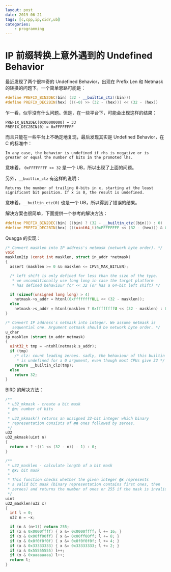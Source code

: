 ```yaml
---
layout: post
date: 2019-06-21
tags: [c,cpp,ip,cidr,ub]
categories:
    - programming
---
```


# IP 前缀转换上意外遇到的 Undefined Behavior

最近发现了两个很神奇的 Undefined Behavior，出现在 Prefix Len 和 Netmask 的转换的问题下。一个简单思路可能是：

```c++
#define PREFIX_BIN2DEC(bin) (32 - __builtin_ctz((bin)))
#define PREFIX_DEC2BIN(hex) (((~0) >> (32 - (hex))) << (32 - (hex))
```

乍一看，似乎没有什么问题。但是，在一些平台下，可能会出现这样的结果：

```
PREFIX_BIN2DEC(0x00000000) = 33
PREFIX_DEC2BIN(0) = 0xFFFFFFFF
```

而且只能在一些平台上不确定地复现，最后发现其实是 Undefined Behavior，在 C 的标准中：

```
In any case, the behavior is undefined if rhs is negative or is greater or equal the number of bits in the promoted lhs.
```

意味着， `0xFFFFFFFF >> 32` 是一个 UB，所以出现了上面的问题。

另外，`__builtin_ctz` 有这样的说明：

```
Returns the number of trailing 0-bits in x, starting at the least significant bit position. If x is 0, the result is undefined.
```

意味着，`__builtin_ctz(0)` 也是一个 UB，所以得到了错误的结果。

解决方案也很简单，下面提供一个参考的解决方法：

```cpp
#define PREFIX_BIN2DEC(bin) ((bin) ? (32 - __builtin_ctz((bin))) : 0)
#define PREFIX_DEC2BIN(hex) (((uint64_t)0xFFFFFFFF << (32 - (hex))) & 0xFFFFFFFF)
```

Quagga 的实现：

```c
/* Convert masklen into IP address's netmask (network byte order). */
void
masklen2ip (const int masklen, struct in_addr *netmask)
{
  assert (masklen >= 0 && masklen <= IPV4_MAX_BITLEN);

  /* left shift is only defined for less than the size of the type.
   * we unconditionally use long long in case the target platform
   * has defined behaviour for << 32 (or has a 64-bit left shift) */

  if (sizeof(unsigned long long) > 4)
    netmask->s_addr = htonl(0xffffffffULL << (32 - masklen));
  else
    netmask->s_addr = htonl(masklen ? 0xffffffffU << (32 - masklen) : 0);
}

/* Convert IP address's netmask into integer. We assume netmask is
   sequential one. Argument netmask should be network byte order. */
u_char
ip_masklen (struct in_addr netmask)
{
  uint32_t tmp = ~ntohl(netmask.s_addr);
  if (tmp)
    /* clz: count leading zeroes. sadly, the behaviour of this builtin
     * is undefined for a 0 argument, even though most CPUs give 32 */
    return __builtin_clz(tmp);
  else
    return 32;
}
```

BIRD 的解决方法：

```c
/**
 * u32_mkmask - create a bit mask
 * @n: number of bits
 *
 * u32_mkmask() returns an unsigned 32-bit integer which binary
 * representation consists of @n ones followed by zeroes.
 */
u32
u32_mkmask(uint n)
{
  return n ? ~((1 << (32 - n)) - 1) : 0;
}

/**
 * u32_masklen - calculate length of a bit mask
 * @x: bit mask
 *
 * This function checks whether the given integer @x represents
 * a valid bit mask (binary representation contains first ones, then
 * zeroes) and returns the number of ones or 255 if the mask is invalid.
 */
uint
u32_masklen(u32 x)
{
  int l = 0;
  u32 n = ~x;

  if (n & (n+1)) return 255;
  if (x & 0x0000ffff) { x &= 0x0000ffff; l += 16; }
  if (x & 0x00ff00ff) { x &= 0x00ff00ff; l += 8; }
  if (x & 0x0f0f0f0f) { x &= 0x0f0f0f0f; l += 4; }
  if (x & 0x33333333) { x &= 0x33333333; l += 2; }
  if (x & 0x55555555) l++;
  if (x & 0xaaaaaaaa) l++;
  return l;
}
```

